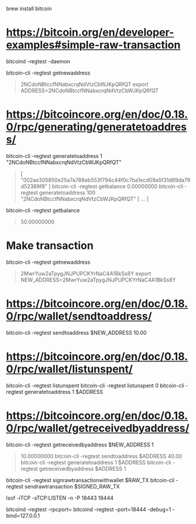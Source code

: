 brew install bitcoin

# https://bitcoin.org/en/developer-examples#simple-raw-transaction

bitcoind -regtest -daemon

bitcoin-cli -regtest getnewaddress
> 2NCdoNBtccfNNabxcrqNdVtzCbWJKpQRfQT
export ADDRESS=2NCdoNBtccfNNabxcrqNdVtzCbWJKpQRfQT

# https://bitcoincore.org/en/doc/0.18.0/rpc/generating/generatetoaddress/
bitcoin-cli -regtest generatetoaddress 1 "2NCdoNBtccfNNabxcrqNdVtzCbWJKpQRfQT"
> [
>   "002ae305850e25a7a788eb553f794c44f0c7ba1ecd09a5f31d69da79d52389f8"
> ]
bitcoin-cli -regtest getbalance
> 0.00000000
bitcoin-cli -regtest generatetoaddress 100 "2NCdoNBtccfNNabxcrqNdVtzCbWJKpQRfQT"
> [ ... ]

bitcoin-cli -regtest getbalance
> 50.00000000

# Make transaction
bitcoin-cli -regtest getnewaddress
> 2MwrYuw2aTpygJNJPUPCKYrNaC4A1BkSs8Y
export NEW_ADDRESS=2MwrYuw2aTpygJNJPUPCKYrNaC4A1BkSs8Y
# https://bitcoincore.org/en/doc/0.18.0/rpc/wallet/sendtoaddress/
bitcoin-cli -regtest sendtoaddress $NEW_ADDRESS 10.00
# https://bitcoincore.org/en/doc/0.18.0/rpc/wallet/listunspent/
bitcoin-cli -regtest listunspent
bitcoin-cli -regtest listunspent 0
bitcoin-cli -regtest generatetoaddress 1 $ADDRESS
# https://bitcoincore.org/en/doc/0.18.0/rpc/wallet/getreceivedbyaddress/
bitcoin-cli -regtest getreceivedbyaddress $NEW_ADDRESS 1
> 10.00000000
bitcoin-cli -regtest sendtoaddress $ADDRESS 40.00
bitcoin-cli -regtest generatetoaddress 1 $ADDRESS
bitcoin-cli -regtest getreceivedbyaddress $ADDRESS 1

bitcoin-cli -regtest signrawtransactionwithwallet $RAW_TX
bitcoin-cli -regtest sendrawtransaction $SIGNED_RAW_TX


lsof -iTCP -sTCP:LISTEN -n -P
18443
18444

bitcoind -regtest -rpcport=
bitcoind -regtest -port=18444 -debug=1 -bind=127.0.0.1